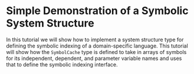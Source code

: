 # Simple Demonstration of a Symbolic System Structure

In this tutorial we will show how to implement a system structure type for defining the
symbolic indexing of a domain-specific language. This tutorial will show how the
`SymbolCache` type is defined to take in arrays of symbols for its independent, dependent,
and parameter variable names and uses that to define the symbolic indexing interface.
